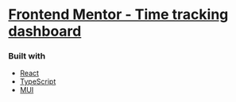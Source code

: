 # [Frontend Mentor - Time tracking dashboard](https://www.frontendmentor.io/challenges/time-tracking-dashboard-UIQ7167Jw)

### Built with

- [React](https://reactjs.org/)
- [TypeScript](https://www.typescriptlang.org/)
- [MUI](https://mui.com/)
